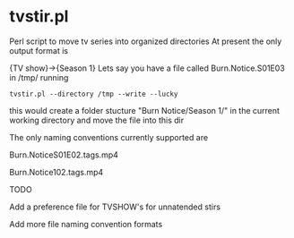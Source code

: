 tvstir.pl
=========

Perl script to move tv series into organized directories
At present the only output format is 

{TV show}->{Season 1}
Lets say you have a file called Burn.Notice.S01E03 in /tmp/
running 

`tvstir.pl --directory /tmp --write --lucky`


this would create a folder stucture "Burn Notice/Season 1/" in 
the current working directory and move the file into this dir

The only naming conventions currently supported are

Burn.NoticeS01E02.tags.mp4

Burn.Notice102.tags.mp4

TODO

Add a preference file for TVSHOW's for unnatended stirs

Add more file naming convention formats 
